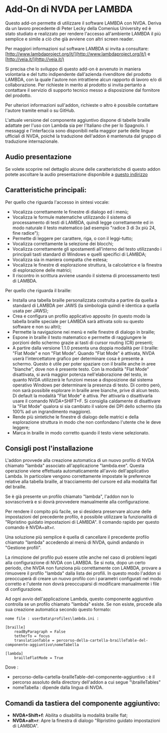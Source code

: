 ﻿# Add-On di NVDA per LAMBDA
Questo add-on permette di utilizzare il software LAMBDA con NVDA. Deriva da un lavoro precedente di Peter Lecky della  Comenius University ed è stato studiato e realizzato per rendere l'accesso all'ambiente LAMBDA il più semplice e simile a ciò che già avviene con altri screen reader.

Per maggiori informazioni sul software LAMBDA si invita a consultare:
[http://www.lambdaproject.org/it/](http://www.lambdaproject.org/it/)
e [http://veia.it/](http://veia.it/)

Si precisa che lo sviluppo di questo add-on è avvenuto in maniera volontaria e del tutto indipendente dall'azienda rivenditore del prodotto LAMBDA, con la quale l'autore non intrattiene alcun rapporto di lavoro e/o di collaborazione. 
Per richieste in merito al prodotto si invita pertanto a contattare il servizio di supporto tecnico messo a disposizione dal fornitore del prodotto.

Per ulteriori informazioni sull'addon, richieste o altro è possibile contattare l'autore tramite email o su GitHub.

L'attuale versione del componente aggiuntivo dispone di tabelle braille adattate per l'uso con Lambda sia per l'Italiano che per lo Spagnolo. I messaggi e l'interfaccia sono disponibili nella maggior parte delle lingue ufficiali di NVDA, poiché la traduzione dell'addon è mantenuta dal gruppo di traduzione internazionale. 

## Audio presentazione
Se volete scoprire nel dettaglio alcune delle caratteristiche di questo addon potete ascoltare la audio presentazione disponibile a 
[questo indirizzo](https://drive.google.com/file/d/0B52OCBeOqw26ZU5aZnptTWFNTVk/view?usp=sharing)

## Caratteristiche principali:
Per quello che riguarda l'accesso in sintesi vocale:
* Vocalizza correttamente le finestre di dialogo ed i menù;
* Vocalizza le formule matematiche utilizzando il sistema di processamento di testi di LAMBDA, quindi legge correttamente ed in modo naturale il testo matematico (ad esempio "radice 3 di 3x più 24, fine radice");
* Permette di leggere per carattere, riga, o con il leggi-tutto;
* Vocalizza correttamente la selezione dei blocchi;
* Vocalizza correttamente gli spostamenti all'interno del testo utilizzando i principali tasti standard di Windows e quelli specifici di LAMBDA;
* Vocalizza sia in maniera compatta che estesa;
* Vocalizza le finestre di esplorazione struttura, la calcolatrice e la finestra di esplorazione delle matrici;
* Il riscontro in scrittura avviene usando il sistema di processamento testi di LAMBDA.

Per quello che riguarda il braille:
* Installa una tabella braille personalizzata costruita a partire da quella a standard di LAMBDA per JAWS (la simbologia quindi è identica a quella usata per JAWS);
* Crea e configura un profilo applicativo apposito (in questo modo la tabella braille speciale per LAMBDA sarà attivata solo su questo software e non su altri);
* Permette la navigazione nei menù e nelle finestre di dialogo in braille;
* Espone in braille il testo matematico e permette di raggiungere le porzioni dello schermo grazie ai tasti di cursor routing (CR) presenti;
* A partire dalla versione 1.1.0 presenta una doppia modalità per il braille: "Flat Mode" e non "Flat Mode". Quando "Flat Mode" è attivata, NVDA userà l'intercettatore grafico per determinare cosa è presente a schermo. Questo è utile per poter spaziare con il braille anche in aree "bianche", dove non è presente testo. Con la modalità "Flat Mode" disattivata, si avrà maggior potenza nell'elaborazione del testo, in quanto NVDA utilizzerà le funzioni messe a disposizione dal sistema operativo Windows per determinare la presenza di testo. Di contro però, non sarà possibile esplorare in braille aree bianche, prive di alcun testo. Di default la modalità "Flat Mode" è attiva. Per attivarla o disattivarla usare il comando NVDA+SHIFT+F. Si consiglia caldamente di disattivare la "Flat Mode" qualora si sia cambiato il valore dei DPI dello schermo (da 100% ad un ingrandimento maggiore).
* Rende più sintetiche le finestre di dialogo delle matrici e della esplorazione struttura in modo che non confondano l'utente che le deve leggere;
* Marca in braille in modo corretto quando il testo viene selezionato.

## Consigli post l'installazione
L'addon provvede alla creazione automatica di un nuovo profilo di NVDA chiamato "lambda" associato all'applicazione "lambda.exe". Questa operazione viene effettuata automaticamente all'avvio dell'applicativo Lambda. In particolare vengono correttamente impostate le preferenze relative alla tabella braille, al tracciamento del cursore ed alla modalità flat del braille.

Se è già presente un profilo chiamato "lambda", l'addon non lo sovrascriverà e si dovrà provvedere manualmente alla configurazione.

Per rendere il compito più facile, se si desidera preservare alcune delle impostazioni del precedente profilo, è possibile utilizzare la funzionalità di "Ripristino guidato impostazioni di LAMBDA". Il comando rapido per questo comando è NVDA+alt+r.

Una soluzione più semplice è quella di cancellare il precedente profilo chiamato "lambda" accedendo al menù di NVDA, quindi andando in "Gestione profili".

La rimozione del profilo può essere utile anche nel caso di problemi legati alla configurazione di NVDA con LAMBDA.
Se si nota, dopo un certo periodo, che NVDA non funziona più correttamente con LAMBDA, provare a rimuovere il profilo "lambda" dalla lista dei profili. In questo modo l'addon si preoccuperà di creare un nuovo profilo con i parametri configurati nel modo corretto e l'utente non dovrà preoccuparsi di modificare manualmente i file di configurazione.

Ad ogni avvio dell'applicazione Lambda, questo componente aggiuntivo controlla se un profilo chiamato "lambda" esiste. Se non esiste, procede alla sua creazione automatica secondo questo formato:

```
nome file : userData\profiles\lambda.ini :

[braille]
	readByParagraph = False
	tetherTo = focus
	translationTable = percorso-della-cartella-brailleTable-del-componente-aggiuntivo\nomeTabella

[lambda]
	brailleFlatMode = True

```

Dove :
* percorso-della-cartella-brailleTable-del-componente-aggiuntivo : è il percorso assoluto della directory dell'addon a cui segue "\brailleTables"
* nomeTabella : dipende dalla lingua di NVDA.

## Comandi da tastiera del componente aggiuntivo:

* **NVDA+Shift+f**: Abilita o disabilita la modalità braille flat;
* **NVDA+alt+r**: Apre la finestra di dialogo "Ripristino guidato impostazioni di LAMBDA".


